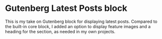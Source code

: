 # Gutenberg Latest Posts block

This is my take on Gutenberg block for displaying latest posts. Compared to the built-in core block, I added an option to display feature images and a heading for the section, as needed in my own projects.
